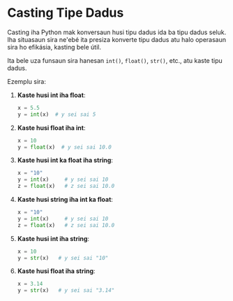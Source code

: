 # Casting Tipe Dadus

Casting iha Python mak konversaun husi tipu dadus ida ba tipu dadus seluk. Iha situasaun sira ne'ebé ita presiza konverte tipu dadus atu halo operasaun sira ho efikásia, kasting bele útil.

Ita bele uza funsaun sira hanesan `int()`, `float()`, `str()`, etc., atu kaste tipu dadus.

Ezemplu sira:

1. **Kaste husi int iha float**:

   ```python
   x = 5.5
   y = int(x)  # y sei sai 5
   ```

2. **Kaste husi float iha int**:

   ```python
   x = 10
   y = float(x)  # y sei sai 10.0
   ```

3. **Kaste husi int ka float iha string**:

   ```python
   x = "10"
   y = int(x)     # y sei sai 10
   z = float(x)   # z sei sai 10.0
   ```

4. **Kaste husi string iha int ka float**:

   ```python
   x = "10"
   y = int(x)     # y sei sai 10
   z = float(x)   # z sei sai 10.0
   ```

5. **Kaste husi int iha string**:

   ```python
   x = 10
   y = str(x)   # y sei sai "10"
   ```

6. **Kaste husi float iha string**:

   ```python
   x = 3.14
   y = str(x)   # y sei sai "3.14"
   ```
